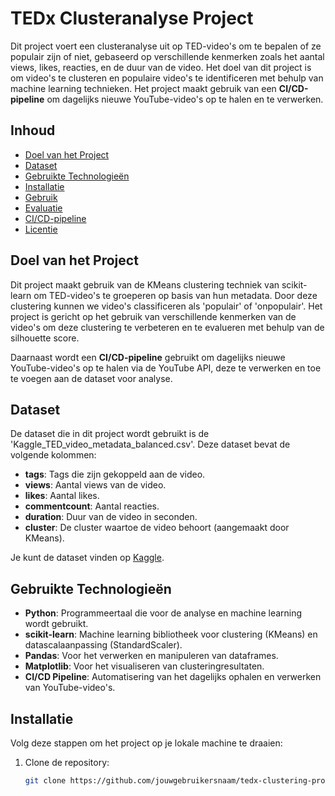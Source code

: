 # TEDx Clusteranalyse Project

Dit project voert een clusteranalyse uit op TED-video's om te bepalen of ze populair zijn of niet, gebaseerd op verschillende kenmerken zoals het aantal views, likes, reacties, en de duur van de video. Het doel van dit project is om video's te clusteren en populaire video's te identificeren met behulp van machine learning technieken. Het project maakt gebruik van een **CI/CD-pipeline** om dagelijks nieuwe YouTube-video's op te halen en te verwerken.

## Inhoud

- [Doel van het Project](#doel-van-het-project)
- [Dataset](#dataset)
- [Gebruikte Technologieën](#gebruikte-technologieën)
- [Installatie](#installatie)
- [Gebruik](#gebruik)
- [Evaluatie](#evaluatie)
- [CI/CD-pipeline](#cicd-pipeline)
- [Licentie](#licentie)

## Doel van het Project

Dit project maakt gebruik van de KMeans clustering techniek van scikit-learn om TED-video's te groeperen op basis van hun metadata. Door deze clustering kunnen we video's classificeren als 'populair' of 'onpopulair'. Het project is gericht op het gebruik van verschillende kenmerken van de video's om deze clustering te verbeteren en te evalueren met behulp van de silhouette score.

Daarnaast wordt een **CI/CD-pipeline** gebruikt om dagelijks nieuwe YouTube-video's op te halen via de YouTube API, deze te verwerken en toe te voegen aan de dataset voor analyse.

## Dataset

De dataset die in dit project wordt gebruikt is de 'Kaggle_TED_video_metadata_balanced.csv'. Deze dataset bevat de volgende kolommen:

- **tags**: Tags die zijn gekoppeld aan de video.
- **views**: Aantal views van de video.
- **likes**: Aantal likes.
- **commentcount**: Aantal reacties.
- **duration**: Duur van de video in seconden.
- **cluster**: De cluster waartoe de video behoort (aangemaakt door KMeans).

Je kunt de dataset vinden op [Kaggle](https://www.kaggle.com/datasets).

## Gebruikte Technologieën

- **Python**: Programmeertaal die voor de analyse en machine learning wordt gebruikt.
- **scikit-learn**: Machine learning bibliotheek voor clustering (KMeans) en datascalaanpassing (StandardScaler).
- **Pandas**: Voor het verwerken en manipuleren van dataframes.
- **Matplotlib**: Voor het visualiseren van clusteringresultaten.
- **CI/CD Pipeline**: Automatisering van het dagelijks ophalen en verwerken van YouTube-video's.

## Installatie

Volg deze stappen om het project op je lokale machine te draaien:

1. Clone de repository:
   ```bash
   git clone https://github.com/jouwgebruikersnaam/tedx-clustering-project.git

